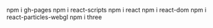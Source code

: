 npm i gh-pages
npm i react-scripts
npm i react
npm i react-dom
npm i react-particles-webgl
npm i three